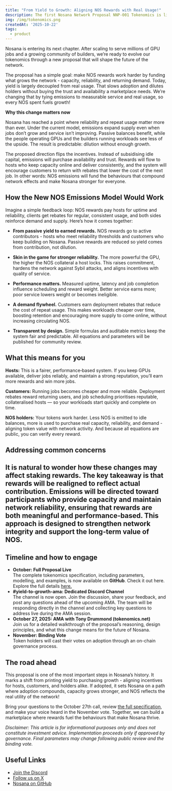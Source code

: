 ```yaml
---
title: "From Yield to Growth: Aligning NOS Rewards with Real Usage!"
description: The first Nosana Network Proposal NNP-001 Tokenomics is live. The proposal has a simple goal to make NOS rewards work harder by funding what grows the network. 
img: /img/tokenomics.png
createdAt: '2025-10-22'
tags:
  - product
---
```


Nosana is entering its next chapter. After scaling to serve millions of GPU jobs and a growing community of builders, we’re ready to evolve our tokenomics through a new proposal that will shape the future of the network.

The proposal has a simple goal: make NOS rewards work harder by funding what grows the network \- capacity, reliability, and returning demand. Today, yield is largely decoupled from real usage. That slows adoption and dilutes holders without buying the trust and availability a marketplace needs. We’re changing that by tying emissions to measurable service and real usage, so every NOS spent fuels growth\!

**Why this change matters now**

Nosana has reached a point where reliability and repeat usage matter more than ever. Under the current model, emissions expand supply even when jobs don’t grow and service isn’t improving. Passive balances benefit, while the people operating GPUs and the builders running workloads see less of the upside. The result is predictable: dilution without enough growth.

The proposed direction flips the incentives. Instead of subsidising idle capital, emissions will purchase availability and trust. Rewards will flow to hosts who keep capacity online and deliver consistently, and the system will encourage customers to return with rebates that lower the cost of the next job. In other words: NOS emissions will fund the behaviours that compound network effects and make Nosana stronger for everyone.

## **How the New NOS Emissions Model Would Work**

Imagine a simple feedback loop: NOS rewards pay hosts for uptime and reliability, clients get rebates for regular, consistent usage, and both sides reinforce demand and supply. Here’s how it comes together:

* **From passive yield to earned rewards.** NOS rewards go to active contributors \- hosts who meet reliability thresholds and customers who keep building on Nosana. Passive rewards are reduced so yield comes from contribution, not dilution.

* **Skin in the game for stronger reliability.** The more powerful the GPU, the higher the NOS collateral a host locks. This raises commitment, hardens the network against Sybil attacks, and aligns incentives with quality of service.

* **Performance matters.** Measured uptime, latency and job completion influence scheduling and reward weight. Better service earns more; poor service lowers weight or becomes ineligible.

* **A demand flywheel.** Customers earn deployment rebates that reduce the cost of repeat usage. This makes workloads cheaper over time, boosting retention and encouraging more supply to come online, without increasing circulating NOS.

* **Transparent by design.** Simple formulas and auditable metrics keep the system fair and predictable. All equations and parameters will be published for community review.

## **What this means for you**

**Hosts:** This is a fairer, performance‑based system. If you keep GPUs available, deliver jobs reliably, and maintain a strong reputation, you’ll earn more rewards and win more jobs. 

**Customers:** Running jobs becomes cheaper and more reliable. Deployment rebates reward returning users, and job scheduling prioritises reputable, collateralised hosts — so your workloads start quickly and complete on time.

**NOS holders:** Your tokens work harder. Less NOS is emitted to idle balances, more is used to purchase real capacity, reliability, and demand \- aligning token value with network activity. And because all equations are public, you can verify every reward.

## **Addressing common concerns**

## It is natural to wonder how these changes may affect staking rewards. The key takeaway is that rewards will be **realigned to reflect actual contribution**. Emissions will be directed toward participants who provide capacity and maintain network reliability, ensuring that rewards are both meaningful and performance‑based. This approach is designed to strengthen network integrity and support the long‑term value of NOS.

## **Timeline and how to engage**

* **October: Full Proposal Live**  
  The complete tokenomics specification, including parameters, modelling, and examples, is now available on **GitHub**. Check it out here. Explore the full details [here.](https://github.com/nosana-ci/network-proposals/blob/main/nnp/NNP-0001-tokenomics.md)  
* **\#yield-to-growth-ama: Dedicated Discord Channel**  
  The channel is now open. Join the discussion, share your feedback, and post any questions ahead of the upcoming AMA. The team will be responding directly in the channel and collecting key questions to address live during the AMA session.  
* **October 27, 2025: AMA with Tony Drummond (tokenomics.net)**  
  Join us for a detailed walkthrough of the proposal’s reasoning, design principles, and what this change means for the future of Nosana.  
* **November: Binding Vote**  
  Token holders will cast their votes on adoption through an on-chain governance process.

## **The road ahead**

This proposal is one of the most important steps in Nosana’s history. It marks a shift from printing yield to purchasing growth \- aligning incentives for hosts, customers, and holders alike. If adopted, it sets Nosana on a path where adoption compounds, capacity grows stronger, and NOS reflects the real utility of the network\!

Bring your questions to the October 27th call, review [the full specification](https://github.com/nosana-ci/network-proposals/blob/main/nnp/NNP-0001-tokenomics.md), and make your voice heard in the November vote. Together, we can build a marketplace where rewards fuel the behaviours that make Nosana thrive.

*Disclaimer: This article is for informational purposes only and does not constitute investment advice. Implementation proceeds only if approved by governance. Final parameters may change following public review and the binding vote.*

## **Useful Links**

* [Join the Discord](https://nosana.com/discord)  
* [Follow us on X](https://nosana.com/x)  
* [Nosana on GitHub](https://nosana.com/github)